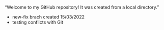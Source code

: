 “Welcome to my GitHub repository! It was created from a local directory.”
- new-fix brach created 15/03/2022
- testing conflicts with Git
